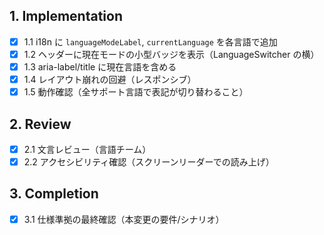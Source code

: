## 1. Implementation
- [x] 1.1 i18n に `languageModeLabel`, `currentLanguage` を各言語で追加
- [x] 1.2 ヘッダーに現在モードの小型バッジを表示（LanguageSwitcher の横）
- [x] 1.3 aria-label/title に現在言語を含める
- [x] 1.4 レイアウト崩れの回避（レスポンシブ）
- [x] 1.5 動作確認（全サポート言語で表記が切り替わること）

## 2. Review
- [x] 2.1 文言レビュー（言語チーム）
- [x] 2.2 アクセシビリティ確認（スクリーンリーダーでの読み上げ）

## 3. Completion
- [x] 3.1 仕様準拠の最終確認（本変更の要件/シナリオ）

